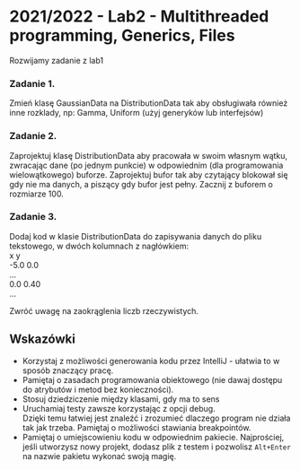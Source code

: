 # 2021/2022 - Lab2 - Multithreaded programming, Generics, Files

Rozwijamy zadanie z lab1

### Zadanie 1.
Zmień  klasę GaussianData na DistributionData tak aby obsługiwała również inne rozklady, np: Gamma, Uniform (użyj generyków lub interfejsów)

### Zadanie 2.
Zaprojektuj klasę DistributionData aby pracowała w swoim własnym wątku, zwracając dane (po jednym punkcie) w odpowiednim (dla programowania wielowątkowego) buforze. Zaprojektuj bufor tak aby czytający blokował się gdy nie ma danych, a piszący gdy bufor jest pełny. Zacznij z buforem o rozmiarze 100.

### Zadanie 3.
Dodaj kod w klasie DistributionData do zapisywania danych do pliku tekstowego, w dwóch kolumnach z nagłówkiem:  
x y  
-5.0 0.0  
...  
0.0 0.40  
...  

Zwróć uwagę na zaokrąglenia liczb rzeczywistych. 


## Wskazówki
- Korzystaj z możliwości generowania kodu przez IntelliJ - ułatwia to w sposób znaczący pracę. 
- Pamiętaj o zasadach programowania obiektowego (nie dawaj dostępu do atrybutów i metod bez konieczności).
- Stosuj dziedziczenie między klasami, gdy ma to sens
- Uruchamiaj testy zawsze korzystając z opcji debug.  
Dzięki temu łatwiej jest znaleźć i zrozumieć dlaczego program nie działa tak jak trzeba.  Pamiętaj o możliwości stawiania breakpointów.
- Pamiętaj o umiejscowieniu kodu w odpowiednim pakiecie. 
Najprościej, jeśli utworzysz nowy projekt, dodasz plik z testem i pozwolisz `Alt+Enter` 
na nazwie pakietu wykonać swoją magię.


